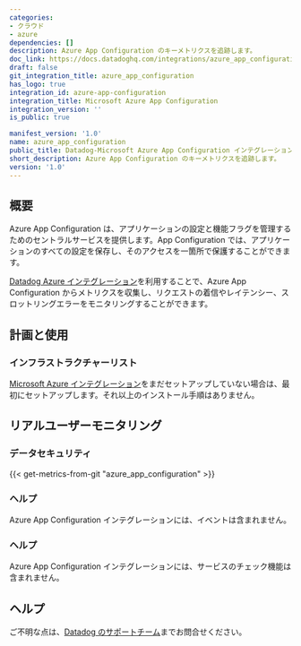 ```yaml
---
categories:
- クラウド
- azure
dependencies: []
description: Azure App Configuration のキーメトリクスを追跡します。
doc_link: https://docs.datadoghq.com/integrations/azure_app_configuration/
draft: false
git_integration_title: azure_app_configuration
has_logo: true
integration_id: azure-app-configuration
integration_title: Microsoft Azure App Configuration
integration_version: ''
is_public: true

manifest_version: '1.0'
name: azure_app_configuration
public_title: Datadog-Microsoft Azure App Configuration インテグレーション
short_description: Azure App Configuration のキーメトリクスを追跡します。
version: '1.0'
---
```


<!--  SOURCED FROM https://github.com/DataDog/dogweb -->
## 概要

Azure App Configuration は、アプリケーションの設定と機能フラグを管理するためのセントラルサービスを提供します。App Configuration では、アプリケーションのすべての設定を保存し、そのアクセスを一箇所で保護することができます。

[Datadog Azure インテグレーション][1]を利用することで、Azure App Configuration からメトリクスを収集し、リクエストの着信やレイテンシー、スロットリングエラーをモニタリングすることができます。

## 計画と使用
### インフラストラクチャーリスト

[Microsoft Azure インテグレーション][2]をまだセットアップしていない場合は、最初にセットアップします。それ以上のインストール手順はありません。

## リアルユーザーモニタリング
### データセキュリティ
{{< get-metrics-from-git "azure_app_configuration" >}}


### ヘルプ
Azure App Configuration インテグレーションには、イベントは含まれません。

### ヘルプ
Azure App Configuration インテグレーションには、サービスのチェック機能は含まれません。

## ヘルプ
ご不明な点は、[Datadog のサポートチーム][4]までお問合せください。

[1]: https://docs.datadoghq.com/ja/integrations/azure/
[2]: https://app.datadoghq.com/integrations/azure
[3]: https://github.com/DataDog/dogweb/blob/prod/integration/azure_app_configuration/azure_app_configuration_metadata.csv
[4]: https://docs.datadoghq.com/ja/help/
